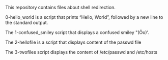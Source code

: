 This repository contains files about shell redirection.

0-hello_world is a script that prints “Hello, World”, followed by a new line to the standard output.

The  1-confused_smiley script that displays a confused smiley "(Ôo)'.

The 2-hellofile is a script that displays content of the passwd file 

The 3-twofiles script displays the content of /etc/passwd and /etc/hosts


